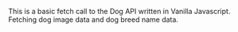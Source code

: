 This is a basic fetch call to the Dog API written in Vanilla Javascript. Fetching dog image data and dog breed name data. 
